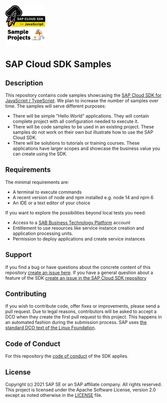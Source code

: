 <img src="logo.png" width="25%">

# SAP Cloud SDK  Samples

## Description

This repository contains code samples showcasing the [SAP Cloud SDK for JavaScript / TypeScript](https://sap.github.io/cloud-sdk/js).
We plan to increase the number of samples over time. 
The samples will serve different purposes:
- There will be simple "Hello World" applications. They will contain complete project with all configuration needed to execute it.
- There will be code samples to be used in an existing project. These samples do not work on their own but illustrate how to use the SAP Cloud SDK.
- There will be solutions to tutorials or training courses. These applications have larger scopes and showcase the business value you can create using the SDK. 

## Requirements

The minimal requirements are:
- A terminal to execute commands
- A recent version of node and npm installed e.g. node 14 and npm 6
- An IDE or a text editor of your choice

If you want to explore the possibilities beyond local tests you need:
- Access to a [SAB Business Technology Platform](https://www.sap.com/products/business-technology-platform.html) account
- Entitlement to use resources like service instance creation and application processing units.
- Permission to deploy applications and create service instances

## Support

If you find a bug or have questions about the concrete content of this repository [create an issue here](https://github.com/SAP-samples/<repository-name>/issues). 
If you have a general question about a feature of the SDK [create an issue in the SAP Cloud SDK repository](https://github.com/SAP/cloud-sdk-js/issues) 

## Contributing

If you wish to contribute code, offer fixes or improvements, please send a pull request.
Due to legal reasons, contributors will be asked to accept a DCO when they create the first pull request to this project.
This happens in an automated fashion during the submission process. SAP uses [the standard DCO text of the Linux Foundation](https://developercertificate.org/).

## Code of Conduct

For this repository the [code of conduct](https://github.com/SAP/cloud-sdk-js/blob/2.0/CODE_OF_CONDUCT.md) of the SDK applies.

## License
Copyright (c) 2021 SAP SE or an SAP affiliate company. All rights reserved. This project is licensed under the Apache Software License, version 2.0 except as noted otherwise in the [LICENSE](LICENSES/Apache-2.0.txt) file.
